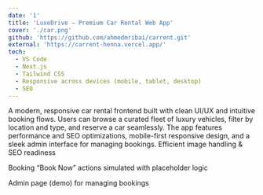 ```yaml
---
date: '1'
title: 'LuxeDrive — Premium Car Rental Web App'
cover: './car.png'
github: 'https://github.com/ahmedmribai/carrent.git'
external: 'https://carrent-henna.vercel.app/'
tech:
  - VS Code
  - Next.js
  - Tailwind CSS
  - Responsive across devices (mobile, tablet, desktop)
  - SEO
---
```


A modern, responsive car rental frontend built with clean UI/UX and intuitive booking flows. Users can browse a curated fleet of luxury vehicles, filter by location and type, and reserve a car seamlessly. The app features performance and SEO optimizations, mobile-first responsive design, and a sleek admin interface for managing bookings.
Efficient image handling & SEO readiness

Booking “Book Now” actions simulated with placeholder logic

Admin page (demo) for managing bookings
